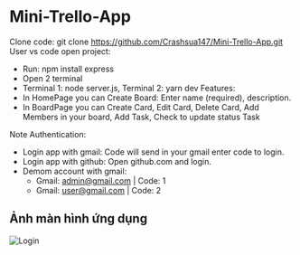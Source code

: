 # Mini-Trello-App
Clone code: git clone https://github.com/Crashsua147/Mini-Trello-App.git
User vs code open project:
  - Run: npm install express
  - Open 2 terminal
  - Terminal 1: node server.js, Terminal 2: yarn dev
Features:
  - In HomePage you can Create Board: Enter name (required), description.
  - In BoardPage you can Create Card, Edit Card, Delete Card, Add Members in your board, Add Task, Check to update status Task 

Note Authentication: 
  - Login app with gmail: Code will send in your gmail enter code to login.
  - Login app with github: Open github.com and login.
  - Demom account with gmail:
      + Gmail: admin@gmail.com | Code: 1
      + Gmail: user@gmail.com  | Code: 2
## Ảnh màn hình ứng dụng

![Login](./screenshots/login.png)
